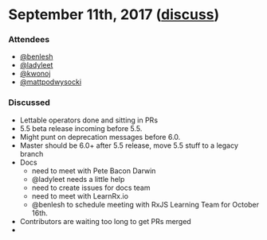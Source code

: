 # September 11th, 2017 ([discuss](https://github.com/ReactiveX/rxjs-core-notes/pull/12))

### Attendees

* [@benlesh](https://github.com/benlesh)
* [@ladyleet](https://github.com/ladyleet)
* [@kwonoj](https://github.com/kwonoj)
* [@mattpodwysocki](https://github.com/mattpodwysocki)

### Discussed

- Lettable operators done and sitting in PRs
- 5.5 beta release incoming before 5.5.
- Might punt on deprecation messages before 6.0.
- Master should be 6.0+ after 5.5 release, move 5.5 stuff to a legacy branch
- Docs
  - need to meet with Pete Bacon Darwin
  - @ladyleet needs a little help
  - need to create issues for docs team
  - need to meet with LearnRx.io
  - @benlesh to schedule meeting with RxJS Learning Team for October 16th.
- Contributors are waiting too long to get PRs merged
- 
 
 

